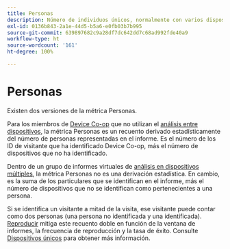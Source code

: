 ```yaml
---
title: Personas
description: Número de individuos únicos, normalmente con varios dispositivos.
exl-id: 0136b843-2a1e-44d5-b5a6-e0fb03b7b995
source-git-commit: 639897682c9a28df7dc642dd7c68ad992fde40a9
workflow-type: ht
source-wordcount: '161'
ht-degree: 100%

---
```


# Personas

Existen dos versiones de la métrica Personas.

Para los miembros de [Device Co-op](https://experienceleague.adobe.com/docs/device-co-op/using/data/people.html?lang=es) que no utilizan el [análisis entre dispositivos](../cda/overview.md), la métrica Personas es un recuento derivado estadísticamente del número de personas representadas en el informe. Es el número de los ID de visitante que ha identificado Device Co-op, más el número de dispositivos que no ha identificado.

Dentro de un grupo de informes virtuales de [análisis en dispositivos múltiples](../cda/overview.md), la métrica Personas no es una derivación estadística. En cambio, es la suma de los particulares que se identifican en el informe, más el número de dispositivos que no se identifican como pertenecientes a una persona.

Si se identifica un visitante a mitad de la visita, ese visitante puede contar como dos personas (una persona no identificada y una identificada). [Reproducir](/help/components/cda/replay.md) mitiga este recuento doble en función de la ventana de informes, la frecuencia de reproducción y la tasa de éxito. Consulte [Dispositivos únicos](unique-devices.md) para obtener más información.
